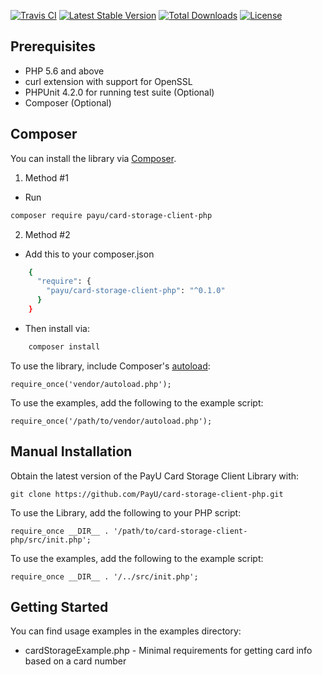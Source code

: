[![Travis CI](https://travis-ci.org/PayU/card-storage-client-php.svg)](https://travis-ci.org/PayU/card-storage-client-php) [![Latest Stable Version](https://poser.pugx.org/payu/card-storage-client-php/v/stable.svg)](https://packagist.org/packages/payu/card-storage-client-php) [![Total Downloads](https://poser.pugx.org/payu/card-storage-client-php/downloads.svg)](https://packagist.org/packages/payu/card-storage-client-php) [![License](https://poser.pugx.org/payu/card-storage-client-php/license.svg)](https://packagist.org/packages/payu/card-storage-client-php)

## Prerequisites

 * PHP 5.6 and above
 * curl extension with support for OpenSSL
 * PHPUnit 4.2.0 for running test suite (Optional)
 * Composer (Optional)

## Composer

You can install the library via [Composer](http://getcomposer.org/).
1. Method #1
 - Run
```bash
composer require payu/card-storage-client-php
```
2. Method #2
 - Add this to your composer.json
```bash
    {
      "require": {
        "payu/card-storage-client-php": "^0.1.0"
      }
    }
```
 - Then install via:
```bash
    composer install
```
To use the library, include Composer's [autoload](https://getcomposer.org/doc/00-intro.md#autoloading]):

    require_once('vendor/autoload.php');

To use the examples, add the following to the example script:

    require_once('/path/to/vendor/autoload.php');

## Manual Installation

Obtain the latest version of the PayU Card Storage Client Library with:

    git clone https://github.com/PayU/card-storage-client-php.git

To use the Library, add the following to your PHP script:

    require_once __DIR__ . '/path/to/card-storage-client-php/src/init.php';

To use the examples, add the following to the example script:

    require_once __DIR__ . '/../src/init.php';

## Getting Started

You can find usage examples in the examples directory:

* cardStorageExample.php - Minimal requirements for getting card info based on a card number
